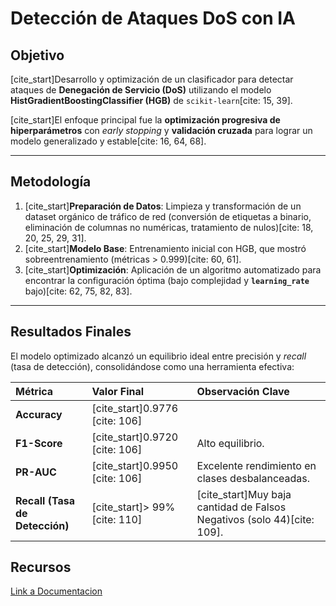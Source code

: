 
#  Detección de Ataques DoS con IA 
## Objetivo

[cite\_start]Desarrollo y optimización de un clasificador para detectar ataques de **Denegación de Servicio (DoS)** utilizando el modelo **HistGradientBoostingClassifier (HGB)** de `scikit-learn`[cite: 15, 39].

[cite\_start]El enfoque principal fue la **optimización progresiva de hiperparámetros** con *early stopping* y **validación cruzada** para lograr un modelo generalizado y estable[cite: 16, 64, 68].

-----

##  Metodología

1.  [cite\_start]**Preparación de Datos**: Limpieza y transformación de un dataset orgánico de tráfico de red (conversión de etiquetas a binario, eliminación de columnas no numéricas, tratamiento de nulos)[cite: 18, 20, 25, 29, 31].
2.  [cite\_start]**Modelo Base**: Entrenamiento inicial con HGB, que mostró sobreentrenamiento (métricas $>$ 0.999)[cite: 60, 61].
3.  [cite\_start]**Optimización**: Aplicación de un algoritmo automatizado para encontrar la configuración óptima (bajo complejidad y **`learning_rate`** bajo)[cite: 62, 75, 82, 83].

-----

##  Resultados Finales

El modelo optimizado alcanzó un equilibrio ideal entre precisión y *recall* (tasa de detección), consolidándose como una herramienta efectiva:

| Métrica | Valor Final | Observación Clave |
| :--- | :--- | :--- |
| **Accuracy** | [cite\_start]0.9776 [cite: 106] | |
| **F1-Score** | [cite\_start]0.9720 [cite: 106] | Alto equilibrio. |
| **PR-AUC** | [cite\_start]0.9950 [cite: 106] | Excelente rendimiento en clases desbalanceadas. |
| **Recall (Tasa de Detección)** | [cite\_start]$>$ 99% [cite: 110] | [cite\_start]Muy baja cantidad de Falsos Negativos (solo 44)[cite: 109]. |


##  Recursos
[Link a Documentacion](https://drive.google.com/file/d/1v1TZR4N2b63n8rSsKH-PfGIrVwnRaQnS/view?usp=sharing)
